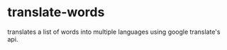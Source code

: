 # translate-words

translates a list of words into multiple languages using google translate's api.

